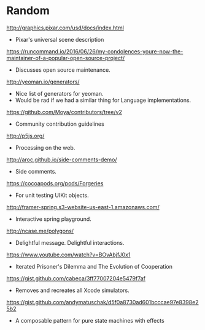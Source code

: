 # Random

http://graphics.pixar.com/usd/docs/index.html

- Pixar's universal scene description

https://runcommand.io/2016/06/26/my-condolences-youre-now-the-maintainer-of-a-popular-open-source-project/

- Discusses open source maintenance.

http://yeoman.io/generators/

- Nice list of generators for yeoman.
- Would be rad if we had a similar thing for Language implementations.

https://github.com/Moya/contributors/tree/v2

- Community contribution guidelines

http://p5js.org/

- Processing on the web.

http://aroc.github.io/side-comments-demo/

- Side comments.

https://cocoapods.org/pods/Forgeries

- For unit testing UIKit objects.

http://framer-spring.s3-website-us-east-1.amazonaws.com/

- Interactive spring playground.

http://ncase.me/polygons/

- Delightful message. Delightful interactions.

https://www.youtube.com/watch?v=BOvAbjfJ0x1

- Iterated Prisoner's Dilemma and The Evolution of Cooperation

https://gist.github.com/cabeca/3ff77007204e5479f7af

- Removes and recreates all Xcode simulators.

https://gist.github.com/andymatuschak/d5f0a8730ad601bcccae97e8398e25b2

- A composable pattern for pure state machines with effects

